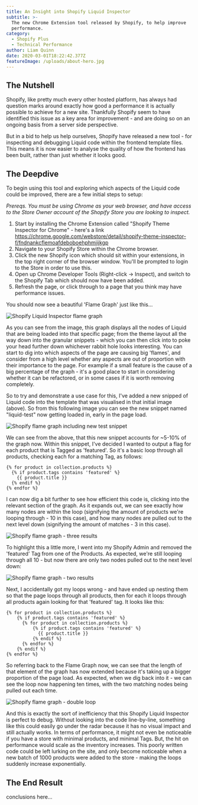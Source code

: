 ```yaml
---
title: An Insight into Shopify Liquid Inspector
subtitle: >-
  The new Chrome Extension tool released by Shopify, to help improve
  performance.
category:
  - Shopify Plus
  - Technical Performance
author: Liam Quinn
date: 2020-03-01T18:22:42.377Z
featureImage: /uploads/about-hero.jpg
---
```

## The Nutshell

Shopify, like pretty much every other hosted platform, has always had question marks around exactly how good a performance it is actually possible to achieve for a new site. Thankfully Shopify seem to have identified this issue as a key area for improvement - and are doing so on an ongoing basis from a server side perspective. 

But in a bid to help us help ourselves, Shopify have released a new tool - for inspecting and debugging Liquid code within the frontend template files. This means it is now easier to analyse the quality of how the frontend has been built, rather than just whether it looks good.

## The Deepdive

To begin using this tool and exploring which aspects of the Liquid code could be improved, there are a few initial steps to setup:

*Prereqs. You must be using Chrome as your web browser, and have access to the Store Owner account of the Shopify Store you are looking to inspect.*

1. Start by installing the Chrome Extension called "Shopify Theme Inspector for Chrome" - here's a link <https://chrome.google.com/webstore/detail/shopify-theme-inspector-f/fndnankcflemoafdeboboehphmiijkgp>
2. Navigate to your Shopify Store within the Chrome browser. 
3. Click the new Shopify icon which should sit within your extensions, in the top right corner of the browser window. You'll be prompted to login to the Store in order to use this.
4. Open up Chrome Developer Tools (Right-click -> Inspect), and switch to the Shopify Tab which should now have been added. 
5. Refresh the page, or click through to a page that you think may have performance issues.

You should now see a beautiful 'Flame Graph' just like this...

![Shopify Liquid Inspector flame graph](/uploads/screenshot-2020-03-17-at-11.53.35.png "Shopify Liquid Inspector flame graph")

As you can see from the image, this graph displays all the nodes of Liquid that are being loaded into that specific page; from the theme layout all the way down into the granular snippets - which you can then click into to poke your head further down whichever rabbit hole looks interesting. You can start to dig into which aspects of the page are causing big 'flames', and consider from a high level whether any aspects are out of proportion with their importance to the page. For example if a small feature is the cause of a big percentage of the graph - it's a good place to start in considering whether it can be refactored, or in some cases if it is worth removing completely. 

So to try and demonstrate a use case for this, I've added a new snipped of Liquid code into the template that was visualised in that initial image (above). So from this following image you can see the new snippet named "liquid-test" now getting loaded in, early in the page load.

![Shopify flame graph including new test snippet](/uploads/screenshot-2020-03-19-at-14.24.40.png "Shopify flame graph including new test snippet")


We can see from the above, that this new snippet accounts for ~5-10% of the graph now. Within this snippet, I've decided I wanted to output a flag for each product that is Tagged as 'featured'. So it's a basic loop through all products, checking each for a matching Tag, as follows:

```
{% for product in collection.products %}
  {% if product.tags contains 'featured' %}
    {{ product.title }}
  {% endif %}
{% endfor %}
```

I can now dig a bit further to see how efficient this code is, clicking into the relevant section of the graph. As it expands out, we can see exactly how many nodes are within the loop (signifying the amount of products we're looping through - 10 in this case), and how many nodes are pulled out to the next level down (signifying the amount of matches - 3 in this case).

![Shopify flame graph - three results](/uploads/screenshot-2020-03-19-at-14.26.27.png "Shopify flame graph - three results")

To highlight this a little more, I went into my Shopify Admin and removed the 'featured' Tag from one of the Products. As expected, we're still looping through all 10 - but now there are only two nodes pulled out to the next level down:

![Shopify flame graph - two results](/uploads/screenshot-2020-03-19-at-14.27.50.png "Shopify flame graph - two results")



Next, I accidentally got my loops wrong - and have ended up nesting them so that the page loops through all products, then for each it loops through all products again looking for that 'featured' tag. It looks like this:

```
{% for product in collection.products %}
    {% if product.tags contains 'featured' %}
      {% for product in collection.products %}
          {% if product.tags contains 'featured' %}
            {{ product.title }}
          {% endif %}
      {% endfor %}
    {% endif %}
{% endfor %}
```

So referring back to the Flame Graph now, we can see that the length of that element of the graph has now extended because it's taking up a bigger proportion of the page load. As expected, when we dig back into it - we can see the loop now happening ten times, with the two matching nodes being pulled out each time. 

![Shopify flame graph - double loop](/uploads/screenshot-2020-03-19-at-14.28.57.png "Shopify flame graph - double loop")

And this is exactly the sort of inefficiency that this Shopify Liquid Inspector is perfect to debug. Without looking into the code line-by-line, something like this could easily go under the radar because it has no visual impact and still actually works. In terms of performance, it might not even be noticeable if you have a store with minimal products, and minimal Tags. But, the hit on performance would scale as the inventory increases. This poorly written code could be left lurking on the site, and only become noticeable when a new batch of 1000 products were added to the store - making the loops suddenly increase exponentially. 



## The End Result

conclusions here...